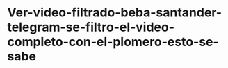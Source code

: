 # Ver-video-filtrado-beba-santander-telegram-se-filtro-el-video-completo-con-el-plomero-esto-se-sabe